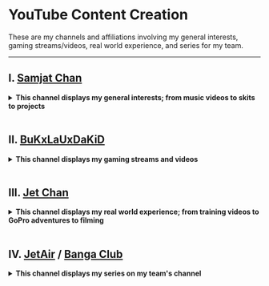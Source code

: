 # YouTube Content Creation

These are my channels and affiliations involving my general interests, gaming streams/videos, real world experience, and series for my team. 

___

## I. [Samjat Chan](https://www.youtube.com/user/KunKhmerKid)
<details>
  <summary><b>This channel displays my general interests; from music videos to skits to projects</b></summary><br />  
  
  1. [*Mr. Awesome Sandwich Maker*](https://www.youtube.com/watch?v=7i1WAD7cbEQ)
  2. [*Uncharted 3: Drake's Deception™ - Five Not Alive*](https://www.youtube.com/watch?v=bAMdpiMw4eI)
  3. [*Uncharted 3: Drake's Deception™ - Victory T-bolt/bag*](https://www.youtube.com/watch?v=xp-c7jHtBDQ)
</details>

<br />

## II. [BuKxLaUxDaKiD](https://www.youtube.com/user/BuKxLaUxDaKiD)
<details>
  <summary><b>This channel displays my gaming streams and videos</b></summary><br />  
  
  1. [*Uncharted 3 - Three Team Deathmatch in Desert Village*](https://www.youtube.com/watch?v=mDzPIQ9Liiw&t=318s)
</details>

<br />

## III. [Jet Chan](https://www.youtube.com/channel/UC2JeisYODByIB3dLQBm25-g)
<details>
  <summary><b>This channel displays my real world experience; from training videos to GoPro adventures to filming</b></summary><br />
  
  1. [*365 Days of Parkour and Art of Movement | Month 7*](https://www.youtube.com/watch?v=3S9h3d--KCE&t=10s)
  2. [*365 Days of Parkour and Art of Movement | Month 6*](https://www.youtube.com/watch?v=bLcIZxuGzFE&t=49s)
  3. [*365 Days of Parkour and Art of Movement | Month 5*](https://www.youtube.com/watch?v=3x5aT-QbLpg&t=204s)
  4. [*365 Days of Parkour and Art of Movement | Month 4*](https://www.youtube.com/watch?v=ietKwgx4-VQ&t=82s)
  5. [*365 Days of Parkour and Art of Movement | Month 3*](https://www.youtube.com/watch?v=JnnbyJIMd0M&t=13s)
  6. [*365 Days of Parkour and Art of Movement | Month 2*](https://www.youtube.com/watch?v=hmdKWkMazK0)
  7. [*365 Days of Parkour and Art of Movement | Month 1*](https://www.youtube.com/watch?v=4wNS2QoPgcs&t=145s)
  8. [*Pistol Squat Progression - Week 1*](https://www.youtube.com/watch?v=c-_kRu9YkzI&t=1s)
  9. [*Planche Progression - Week 1*](https://www.youtube.com/watch?v=Ckfi51XVXn0&t=2s)
  10. [*Back Lever Progression - Week 1*](https://www.youtube.com/watch?v=XuRrX6YKCvQ)
  11. [*One Arm Chin Up Progression - Week 1*](https://www.youtube.com/watch?v=WjeaKTklP4o)
  12. [*Tiger Bend Handstand Push Up Progression - Week 1*](https://www.youtube.com/watch?v=wQy2uds3ChE)
  13. [*Crucifix Push Up Progression - Week 1*](https://www.youtube.com/watch?v=5zgdNAEzOeg&t=17s)
  14. [*Front Lever Progression - Week 1*](https://www.youtube.com/watch?v=Ws_aS00-2bc&t=27s)
  15. [*Navigating through The Jungle | Path C*](https://www.youtube.com/watch?v=D4cwsV-KfSY)
  16. [*Navigating through The Jungle | Path B*](https://www.youtube.com/watch?v=riSzkXSvOBc)
  17. [*Navigating through The Jungle | Path A*](https://www.youtube.com/watch?v=hvOzflmO8Sg)
  18. [*POV Tree Climbing and Apple Picking*](https://www.youtube.com/watch?v=Kr8CRPJUQqk&t=20s)
  19. [*1st Year Training Progress and Milestones (2016)*](https://www.youtube.com/watch?v=IemP5_NVKPI&t=116s)
  20. [*Canobie Lake Park August 2016*](https://www.youtube.com/watch?v=shoVgC4V1sE)
  21. [*POV Parkour inside AMP Academy*](https://www.youtube.com/watch?v=bMdTuDseX7k&t=2s)
</details>

<br />

## IV. [JetAir](https://www.youtube.com/playlist?list=PL2IylO9-Mz_kBOD59xFSzqhHYfyPnscQy) / [Banga Club](https://www.youtube.com/c/EPICPARKOUR)
<details>
  <summary><b>This channel displays my series on my team's channel</b></summary><br />  
  
  1. Episode 12: [*JetAir: Custom Gaming PC Unboxing & Testing*](https://www.youtube.com/watch?v=BW0hywu-9Cg&list=PL2IylO9-Mz_kBOD59xFSzqhHYfyPnscQy&index=12&t=4s)
  2. Episode 11: [*JetAir: Stay Safe Everyone*](https://www.youtube.com/watch?v=rwi5oskRADA&list=PL2IylO9-Mz_kBOD59xFSzqhHYfyPnscQy&index=11)
  3. Episode 10: [*JetAir: Building My Home Gym, Part 4*](https://www.youtube.com/watch?v=KjSZrY6p4Jk&list=PL2IylO9-Mz_kBOD59xFSzqhHYfyPnscQy&index=10)
  4. Episode 9: [*JetAir: Give It The Ol' Swipe*](https://www.youtube.com/watch?v=zPdXYdaUDzE&list=PL2IylO9-Mz_kBOD59xFSzqhHYfyPnscQy&index=9)
  5. Episode 8: [*JetAir: Building My Home Gym, Part 3*](https://www.youtube.com/watch?v=n49K147RLbU&list=PL2IylO9-Mz_kBOD59xFSzqhHYfyPnscQy&index=8)
  6. Episode 7: [*JetAir: Project Precision I*](https://www.youtube.com/watch?v=5JF_9Uy6Aes&list=PL2IylO9-Mz_kBOD59xFSzqhHYfyPnscQy&index=7)
  7. Episode 6: [*JetAir: Building My Home Gym, Part 2*](https://www.youtube.com/watch?v=Ah11tSNmU14&list=PL2IylO9-Mz_kBOD59xFSzqhHYfyPnscQy&index=6)
  8. Episode 5: [*JetAir: Project Descent I*](https://www.youtube.com/watch?v=NfQZBLdxbhQ&list=PL2IylO9-Mz_kBOD59xFSzqhHYfyPnscQy&index=5)
  9. Episode 4: [*JetAir: Building My Home Gym, Part 1*](https://www.youtube.com/watch?v=lZNaX1uzwvk&list=PL2IylO9-Mz_kBOD59xFSzqhHYfyPnscQy&index=4)
  10. Episode 3: [*JetAir: Project Ascent I*](https://www.youtube.com/watch?v=FOvcL2RQV0c&list=PL2IylO9-Mz_kBOD59xFSzqhHYfyPnscQy&index=3)
  11. Episode 2: [*JetAir: Lost and Found*](https://www.youtube.com/watch?v=EPWP8rJTHlw&list=PL2IylO9-Mz_kBOD59xFSzqhHYfyPnscQy&index=2)
  12. Episode 1: [*JetAir*](https://www.youtube.com/watch?v=r3Kk8sYlggA&list=PL2IylO9-Mz_kBOD59xFSzqhHYfyPnscQy&index=1)
</details>
